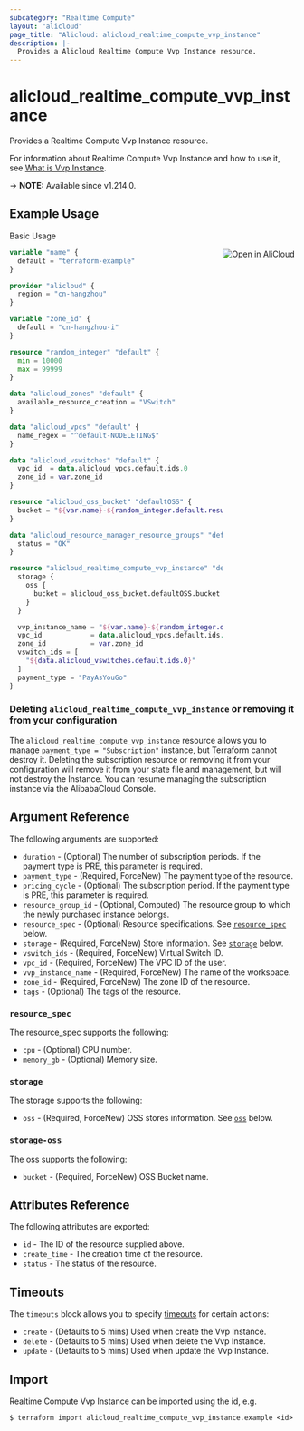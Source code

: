```yaml
---
subcategory: "Realtime Compute"
layout: "alicloud"
page_title: "Alicloud: alicloud_realtime_compute_vvp_instance"
description: |-
  Provides a Alicloud Realtime Compute Vvp Instance resource.
---
```


# alicloud_realtime_compute_vvp_instance

Provides a Realtime Compute Vvp Instance resource.

For information about Realtime Compute Vvp Instance and how to use it, see [What is Vvp Instance](https://next.api.alibabacloud.com/api/foasconsole/2019-06-01/CreateInstance).

-> **NOTE:** Available since v1.214.0.

## Example Usage
<div class="oics-button" style="float: right;margin: 0 0 -40px 0;">
  <a href="https://api.aliyun.com/api-tools/terraform?resource=alicloud_realtime_compute_vvp_instance&exampleId=792066f6-d31f-1430-6938-efd5b5ea05572cbef86a&activeTab=example&spm=docs.r.realtime_compute_vvp_instance.0.792066f6d3" target="_blank">
    <img alt="Open in AliCloud" src="https://img.alicdn.com/imgextra/i1/O1CN01hjjqXv1uYUlY56FyX_!!6000000006049-55-tps-254-36.svg" style="max-height: 44px; margin: 32px auto; max-width: 100%;">
  </a>
</div>

Basic Usage

```terraform
variable "name" {
  default = "terraform-example"
}

provider "alicloud" {
  region = "cn-hangzhou"
}

variable "zone_id" {
  default = "cn-hangzhou-i"
}

resource "random_integer" "default" {
  min = 10000
  max = 99999
}

data "alicloud_zones" "default" {
  available_resource_creation = "VSwitch"
}

data "alicloud_vpcs" "default" {
  name_regex = "^default-NODELETING$"
}

data "alicloud_vswitches" "default" {
  vpc_id  = data.alicloud_vpcs.default.ids.0
  zone_id = var.zone_id
}

resource "alicloud_oss_bucket" "defaultOSS" {
  bucket = "${var.name}-${random_integer.default.result}"
}

data "alicloud_resource_manager_resource_groups" "default" {
  status = "OK"
}

resource "alicloud_realtime_compute_vvp_instance" "default" {
  storage {
    oss {
      bucket = alicloud_oss_bucket.defaultOSS.bucket
    }
  }

  vvp_instance_name = "${var.name}-${random_integer.default.result}"
  vpc_id            = data.alicloud_vpcs.default.ids.0
  zone_id           = var.zone_id
  vswitch_ids = [
    "${data.alicloud_vswitches.default.ids.0}"
  ]
  payment_type = "PayAsYouGo"
}
```

### Deleting `alicloud_realtime_compute_vvp_instance` or removing it from your configuration

The `alicloud_realtime_compute_vvp_instance` resource allows you to manage  `payment_type = "Subscription"`  instance, but Terraform cannot destroy it.
Deleting the subscription resource or removing it from your configuration will remove it from your state file and management, but will not destroy the Instance.
You can resume managing the subscription instance via the AlibabaCloud Console.

## Argument Reference

The following arguments are supported:
* `duration` - (Optional) The number of subscription periods. If the payment type is PRE, this parameter is required.
* `payment_type` - (Required, ForceNew) The payment type of the resource.
* `pricing_cycle` - (Optional) The subscription period. If the payment type is PRE, this parameter is required.
* `resource_group_id` - (Optional, Computed) The resource group to which the newly purchased instance belongs.
* `resource_spec` - (Optional) Resource specifications. See [`resource_spec`](#resource_spec) below.
* `storage` - (Required, ForceNew) Store information. See [`storage`](#storage) below.
* `vswitch_ids` - (Required, ForceNew) Virtual Switch ID.
* `vpc_id` - (Required, ForceNew) The VPC ID of the user.
* `vvp_instance_name` - (Required, ForceNew) The name of the workspace.
* `zone_id` - (Required, ForceNew) The zone ID of the resource.
* `tags` - (Optional) The tags of the resource.

### `resource_spec`

The resource_spec supports the following:
* `cpu` - (Optional) CPU number.
* `memory_gb` - (Optional) Memory size.

### `storage`

The storage supports the following:
* `oss` - (Required, ForceNew) OSS stores information. See [`oss`](#storage-oss) below.

### `storage-oss`

The oss supports the following:
* `bucket` - (Required, ForceNew) OSS Bucket name.

## Attributes Reference

The following attributes are exported:
* `id` - The ID of the resource supplied above.
* `create_time` - The creation time of the resource.
* `status` - The status of the resource.

## Timeouts

The `timeouts` block allows you to specify [timeouts](https://www.terraform.io/docs/configuration-0-11/resources.html#timeouts) for certain actions:
* `create` - (Defaults to 5 mins) Used when create the Vvp Instance.
* `delete` - (Defaults to 5 mins) Used when delete the Vvp Instance.
* `update` - (Defaults to 5 mins) Used when update the Vvp Instance.

## Import

Realtime Compute Vvp Instance can be imported using the id, e.g.

```shell
$ terraform import alicloud_realtime_compute_vvp_instance.example <id>
```